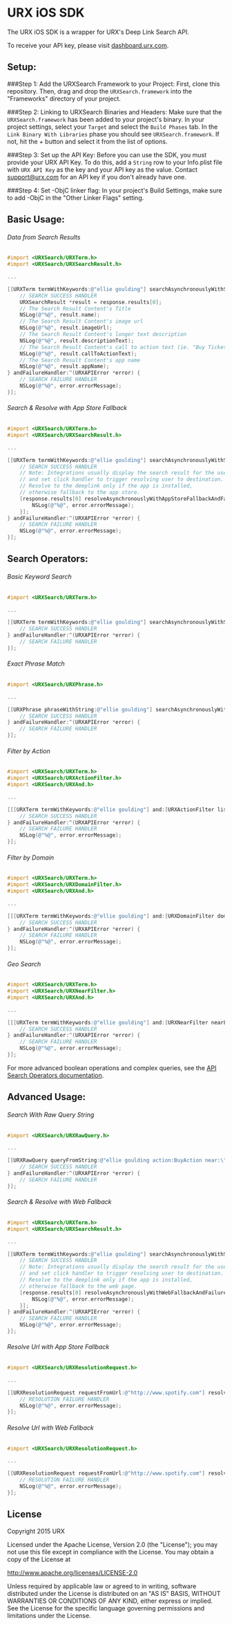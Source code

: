 # URX iOS SDK
The URX iOS SDK is a wrapper for URX's Deep Link Search API. 

To receive your API key, please visit [dashboard.urx.com](http://dashboard.urx.com).

## Setup:
###Step 1: Add the URXSearch Framework to your Project:
First, clone this repository. Then, drag and drop the ``URXSearch.framework`` into the "Frameworks" directory of your project.


###Step 2: Linking to URXSearch Binaries and Headers:
Make sure that the ``URXSearch.framework`` has been added to your project's binary. In your project settings, select your ``Target`` and select the ``Build Phases`` tab.  In the ``Link Binary With Libraries`` phase you should see ``URXSearch.framework``. If not, hit the + button and select it from the list of options.


###Step 3: Set up the API Key:
Before you can use the SDK, you must provide your URX API Key. To do this, add a `String` row to your Info.plist file with ``URX API Key`` as the key and your API key as the value. Contact support@urx.com for an API key if you don't already have one.

###Step 4: Set -ObjC linker flag:
In your project's Build Settings, make sure to add -ObjC in the "Other Linker Flags" setting.

## Basic Usage:
###### Data from Search Results
```objective-c
#import <URXSearch/URXTerm.h>
#import <URXSearch/URXSearchResult.h>

...

[[URXTerm termWithKeywords:@"ellie goulding"] searchAsynchronouslyWithSuccessHandler:^(URXSearchResponse *response) {
    // SEARCH SUCCESS HANDLER
    URXSearchResult *result = response.results[0];
    // The Search Result Content's Title
    NSLog(@"%@", result.name);
    // The Search Result Content's image url
    NSLog(@"%@", result.imageUrl);
    // The Search Result Content's longer text description
    NSLog(@"%@", result.descriptionText);
    // The Search Result Content's call to action text (ie. "Buy Tickets")
    NSLog(@"%@", result.callToActionText);
    // The Search Result Content's app name
    NSLog(@"%@", result.appName);
} andFailureHandler:^(URXAPIError *error) {
    // SEARCH FAILURE HANDLER
    NSLog(@"%@", error.errorMessage);
}];
```
###### Search & Resolve with App Store Fallback
```objective-c
#import <URXSearch/URXTerm.h>
#import <URXSearch/URXSearchResult.h>

...

[[URXTerm termWithKeywords:@"ellie goulding"] searchAsynchronouslyWithSuccessHandler:^(URXSearchResponse *response) {
    // SEARCH SUCCESS HANDLER
    // Note: Integrations usually display the search result for the user
    // and set click handler to trigger resolving user to destination.
    // Resolve to the deeplink only if the app is installed,
    // otherwise fallback to the app store.
    [response.results[0] resolveAsynchronouslyWithAppStoreFallbackAndFailureHandler:^(URXAPIError *error) {
        NSLog(@"%@", error.errorMessage);
    }];
} andFailureHandler:^(URXAPIError *error) {
    // SEARCH FAILURE HANDLER
    NSLog(@"%@", error.errorMessage);
}];
```
## Search Operators:

###### Basic Keyword Search
```objective-c
#import <URXSearch/URXTerm.h>

...

[[URXTerm termWithKeywords:@"ellie goulding"] searchAsynchronouslyWithSuccessHandler:^(URXSearchResponse *response) {
    // SEARCH SUCCESS HANDLER
} andFailureHandler:^(URXAPIError *error) {
    // SEARCH FAILURE HANDLER
}];
```

###### Exact Phrase Match
```objective-c
#import <URXSearch/URXPhrase.h>

...

[[URXPhrase phraseWithString:@"ellie goulding"] searchAsynchronouslyWithSuccessHandler:^(URXSearchResponse *response) {
    // SEARCH SUCCESS HANDLER
} andFailureHandler:^(URXAPIError *error) {
    // SEARCH FAILURE HANDLER
}];
```

###### Filter by Action
```objective-c
#import <URXSearch/URXTerm.h>
#import <URXSearch/URXActionFilter.h>
#import <URXSearch/URXAnd.h>

...

[[[URXTerm termWithKeywords:@"ellie goulding"] and:[URXActionFilter listenAction]] searchAsynchronouslyWithSuccessHandler:^(URXSearchResponse *response) {
    // SEARCH SUCCESS HANDLER
} andFailureHandler:^(URXAPIError *error) {
    // SEARCH FAILURE HANDLER
    NSLog(@"%@", error.errorMessage);
}];
```

###### Filter by Domain
```objective-c
#import <URXSearch/URXTerm.h>
#import <URXSearch/URXDomainFilter.h>
#import <URXSearch/URXAnd.h>

...

[[[URXTerm termWithKeywords:@"ellie goulding"] and:[URXDomainFilter domainWithPLD:@"spotify.com"]] searchAsynchronouslyWithSuccessHandler:^(URXSearchResponse *response) {
    // SEARCH SUCCESS HANDLER
} andFailureHandler:^(URXAPIError *error) {
    // SEARCH FAILURE HANDLER
    NSLog(@"%@", error.errorMessage);
}];
```

###### Geo Search
```objective-c
#import <URXSearch/URXTerm.h>
#import <URXSearch/URXNearFilter.h>
#import <URXSearch/URXAnd.h>

...

[[[URXTerm termWithKeywords:@"ellie goulding"] and:[URXNearFilter nearLatitude:37.7811919 AndLongitude:-122.3950664]] searchAsynchronouslyWithSuccessHandler:^(URXSearchResponse *response) {
    // SEARCH SUCCESS HANDLER
} andFailureHandler:^(URXAPIError *error) {
    // SEARCH FAILURE HANDLER
    NSLog(@"%@", error.errorMessage);
}];
```

For more advanced boolean operations and complex queries, see the [API Search Operators documentation](http://developers.urx.com/reference/search-operators.html).

## Advanced Usage:
###### Search With Raw Query String
```objective-c
#import <URXSearch/URXRawQuery.h>

...

[[URXRawQuery queryFromString:@"ellie goulding action:BuyAction near:\"San Francisco\""] searchAsynchronouslyWithSuccessHandler:^(URXSearchResponse *response) {
    // SEARCH SUCCESS HANDLER
} andFailureHandler:^(URXAPIError *error) {
    // SEARCH FAILURE HANDLER
}];
```

###### Search & Resolve with Web Fallback
```objective-c
#import <URXSearch/URXTerm.h>
#import <URXSearch/URXSearchResult.h>

...

[[URXTerm termWithKeywords:@"ellie goulding"] searchAsynchronouslyWithSuccessHandler:^(URXSearchResponse *response) {
    // SEARCH SUCCESS HANDLER
    // Note: Integrations usually display the search result for the user
    // and set click handler to trigger resolving user to destination.
    // Resolve to the deeplink only if the app is installed,
    // otherwise fallback to the web page.
    [response.results[0] resolveAsynchronouslyWithWebFallbackAndFailureHandler:^(URXAPIError *error) {
        NSLog(@"%@", error.errorMessage);
    }];
} andFailureHandler:^(URXAPIError *error) {
    // SEARCH FAILURE HANDLER
    NSLog(@"%@", error.errorMessage);
}];
```
###### Resolve Url with App Store Fallback
```objective-c
#import <URXSearch/URXResolutionRequest.h>

...

[[URXResolutionRequest requestFromUrl:@"http://www.spotify.com"] resolveAsynchronouslyWithAppStoreFallbackAndFailureHandler:^(URXAPIError *error) {
    // RESOLUTION FAILURE HANDLER
    NSLog(@"%@", error.errorMessage);
}];
```
###### Resolve Url with Web Fallback
```objective-c
#import <URXSearch/URXResolutionRequest.h>

...

[[URXResolutionRequest requestFromUrl:@"http://www.spotify.com"] resolveAsynchronouslyWithWebFallbackAndFailureHandler:^(URXAPIError *error) {
    // RESOLUTION FAILURE HANDLER
    NSLog(@"%@", error.errorMessage);
}];
```

License
-------
Copyright 2015 URX

Licensed under the Apache License, Version 2.0 (the "License");
you may not use this file except in compliance with the License.
You may obtain a copy of the License at

   http://www.apache.org/licenses/LICENSE-2.0

Unless required by applicable law or agreed to in writing, software
distributed under the License is distributed on an "AS IS" BASIS,
WITHOUT WARRANTIES OR CONDITIONS OF ANY KIND, either express or implied.
See the License for the specific language governing permissions and
limitations under the License.
